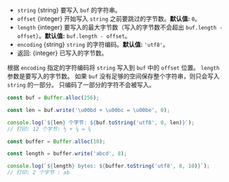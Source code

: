 <!-- YAML
added: v0.1.90
-->

* `string` {string} 要写入 `buf` 的字符串。
* `offset` {integer} 开始写入 `string` 之前要跳过的字节数。**默认值:** `0`。
* `length` {integer} 要写入的最大字节数（写入的字节数不会超出 `buf.length - offset`）。**默认值:** `buf.length - offset`。
* `encoding` {string} `string` 的字符编码。**默认值:** `'utf8'`。
* 返回: {integer} 已写入的字节数。

根据 `encoding` 指定的字符编码将 `string` 写入到 `buf` 中的 `offset` 位置。
`length` 参数是要写入的字节数。 
如果 `buf` 没有足够的空间保存整个字符串，则只会写入 `string` 的一部分。
只编码了一部分的字符不会被写入。

```js
const buf = Buffer.alloc(256);

const len = buf.write('\u00bd + \u00bc = \u00be', 0);

console.log(`${len} 个字节: ${buf.toString('utf8', 0, len)}`);
// 打印: 12 个字节: ½ + ¼ = ¾

const buffer = Buffer.alloc(10);

const length = buffer.write('abcd', 8);

console.log(`${length} bytes: ${buffer.toString('utf8', 8, 10)}`);
// 打印: 2 个字节 : ab
```

